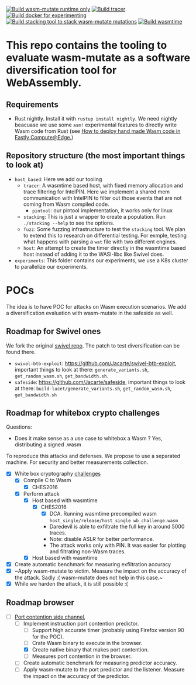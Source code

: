 [![Build wasm-mutate runtime only](https://github.com/Jacarte/tawasco/actions/workflows/ci.yml/badge.svg)](https://github.com/Jacarte/tawasco/actions/workflows/ci.yml) [![Build tracer](https://github.com/Jacarte/tawasco/actions/workflows/ci_tracer.yml/badge.svg)](https://github.com/Jacarte/tawasco/actions/workflows/ci_tracer.yml)
[![Build docker for experimenting](https://github.com/Jacarte/tawasco/actions/workflows/build_docker_images.yml/badge.svg)](https://github.com/Jacarte/tawasco/actions/workflows/build_docker_images.yml) [![Build stacking tool to stack wasm-mutate mutations](https://github.com/Jacarte/tawasco/actions/workflows/ci_stacking.yml/badge.svg)](https://github.com/Jacarte/tawasco/actions/workflows/ci_stacking.yml) [![Build wasmtime](https://github.com/Jacarte/tawasco/actions/workflows/ci_wasmtime.yml/badge.svg)](https://github.com/Jacarte/tawasco/actions/workflows/ci_wasmtime.yml)

# This repo contains the tooling to evaluate wasm-mutate as a software diversification tool for WebAssembly.

## Requirements
- Rust nightly. Install it with `rustup install nightly`. We need nightly beacuase we use some `asm!` experimental features to directly write Wasm code from Rust (see [How to deploy hand made Wasm code in Fastly Compute@Edge.](https://www.jacarte.me/blog/2021/HandMadeWasmDeploInFastly/))

## Repository structure (the most important things to look at)

- `host_based`: Here we add our tooling
  - `tracer`: A wasmtime based host, with fixed memory allocation and trace filtering for IntelPIN. Here we implement a shared mem communication with IntelPIN to filter out those events that are not coming from Wasm compiled code.
    - `pintool`: our pintool implementation, it works only for linux
  - `stacking`: This is just a wrapper to create a population. Run `./stacking --help` to see the options.
  - `fuzz`: Some fuzzing infrastructure to test the `stacking` tool. We plan to extend this to research on differential testing. For exmple, testing what happens with parsing a `wat` file with two different engines.
  - `host`: An attempt to create the timer directly in the wasmtime based host instead of adding it to the WASI-libc like Swivel does.
- `experiments`: This folder contains our experiments, we use a K8s cluster to parallelize our experiments.

# POCs

The idea is to have POC for attacks on Wasm execution scenarios. We add a diversification evaluation with wasm-mutate in the safeside as well.

## Roadmap for Swivel ones

We fork the original [swivel repo](https://github.com/Jacarte/swivel). The patch to test diversification can be found there.

- `swivel-btb-exploit`: https://github.com/Jacarte/swivel-btb-exploit, important things to look at there: `generate_variants.sh`, `get_random_wasm.sh`, `get_bandwidth.sh`. 
- `safeside`: https://github.com/Jacarte/safeside, important things to look at there: `build-lucet/generate_variants.sh`, `get_random_wasm.sh`, `get_bandwidth.sh`

## Roadmap for whitebox crypto challenges

Questions:
- Does it make sense as a use case to whitebox a Wasm ? Yes, distributing a signed .wasm

To reproduce this attacks and defenses. We propose to use a separated machine. For security and better measurements collection.

- [x] White box cryptography [challenges](https://github.com/SideChannelMarvels/Deadpool)
  - [x] Compile C to Wasm
    - [x] CHES2016
  - [x] Perform attack
    - [x] Host based with wasmtime
      - [x] CHES2016
        - [x] DCA. Running wasmtime precompiled wasm `host_single/release/host_single wb_challenge.wasm`
        - Daredevil is able to exfiltrate the full key in around 5000 traces.
        - Note: disable ASLR for better performance.
        - The attack works only with PIN. It was easier for plotting and filtrating non-Wasm traces.
    - [x] Host based with wasmtime
- [x] Create automatic benchmark for measuring exfiltration accuracy
- [x] ~Apply wasm-mutate to victim. Measure the impact on the accuracy of the attack. Sadly :( wasm-mutate does not help in this case.~
- [x] While we harden the attack, it is still possible :(  

## Roadmap browser

- [ ] [Port contention side channel](https://cmaurice.fr/pdf/asiaccs22_rokicki.pdf), 
  - [ ] Implement instruction port contention predictor.
    - [ ] Support high accurate timer (probably using Firefox version 90 for the POC).
    - [ ] Crate Wasm binary to execute in the browser.
    - [x] Create native binary that makes port contention.
    - [ ] Measures port contention in the browser.
  - [ ] Create automatic benchmark for measuring predictor accuracy.
  - [ ] Apply wasm-mutate to the port predictor and the listener. Measure the impact on the accuracy of the predictor.
